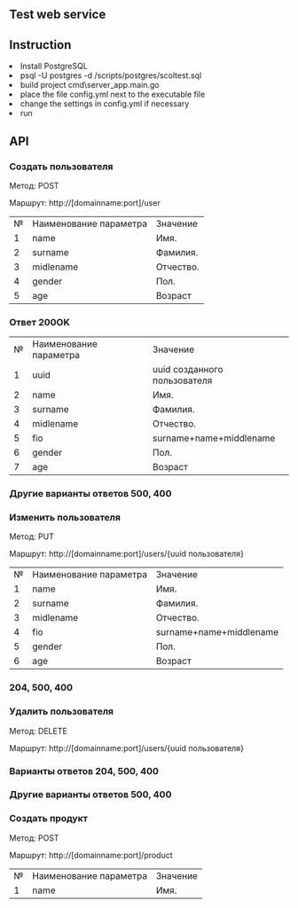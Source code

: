 
<h2>Test web service</h2>
<p></p>
<h2>Instruction</h2>
<li> Install PostgreSQL</li>
<li> psql  -U postgres -d <base> /scripts/postgres/scoltest.sql</li>
<li> build project cmd\server_app.main.go</li>
<li>place the file config.yml next to the executable file </li>
<li> change the settings in config.yml if necessary</li>
 <li> run
 <h2>API</h2>
 <h3 align="left">Создать пользователя</h3>

<p>Метод: POST</p>
<p>Маршрут: http://[domainname:port]/user </p>

<table class="table1" cellpadding="8">
            <tr class="table_font1">
                <td >№</td> <td>Наименование параметра</td> <td>Значение</td>
            </tr>
            <tr>
                <td>1</td> <td>name</td> <td>Имя. </td> 
            </tr>
			 <tr>
                <td>2</td> <td>surname</td> <td>Фамилия. </td>
            </tr>
			   <tr>
                <td>3</td> <td>midlename</td> <td>Отчество. </td>
            </tr>
			   <tr>
                <td>4</td> <td>gender</td> <td>Пол.</td>
            </tr>
			   <tr>
                <td>5</td> <td>age</td> <td>Возраст </td> 
				</tr>
		    </table>
		
		
<h3>Ответ 200OK</h3>
<table class="table1" cellpadding="8">
            <tr class="table_font1">
                <td >№</td> <td>Наименование параметра</td> <td>Значение</td>
            </tr>
			<tr>
			    <td>1</td> <td>uuid</td> <td>uuid созданного пользователя </td> 
            </tr>
            <tr>
                <td>2</td> <td>name</td> <td>Имя. </td> 
            </tr>
			 <tr>
                <td>3</td> <td>surname</td> <td>Фамилия. </td>
            </tr>
			   <tr>
                <td>4</td> <td>midlename</td> <td>Отчество. </td>
            </tr>
			    <tr>
                <td>5</td> <td>fio</td> <td>surname+name+middlename</td> 
            </tr>
			   <tr>
                <td>6</td> <td>gender</td> <td>Пол.</td>
            </tr>
			   <tr>
                <td>7</td> <td>age</td> <td>Возраст </td> 
		    </tr>
        </table>
<h3>Другие варианты ответов 500, 400</h3>

<h3 align="left"> Изменить пользователя</h3>
<p>Метод: PUT</p>
<p>Маршрут: http://[domainname:port]/users/{uuid пользователя} </p>
<table class="table1" cellpadding="8">
           <tr class="table_font1">
                <td >№</td> <td>Наименование параметра</td> <td>Значение</td>
            </tr>
		    <tr>
                <td>1</td> <td>name</td> <td>Имя. </td> 
            </tr>
			 <tr>
                <td>2</td> <td>surname</td> <td>Фамилия. </td>
            </tr>
			   <tr>
                <td>3</td> <td>midlename</td> <td>Отчество. </td>
            </tr>
			    <tr>
                <td>4</td> <td>fio</td> <td>surname+name+middlename</td> 
            </tr>
			   <tr>
                <td>5</td> <td>gender</td> <td>Пол.</td>
            </tr>
			   <tr>
                <td>6</td> <td>age</td> <td>Возраст </td>  
			  </tr>
        </table>
<h3>204, 500, 400</h3>

<h3 align="left">Удалить пользователя</h3>
<p>Метод: DELETE</p>
<p>Маршрут: http://[domainname:port]/users/{uuid пользователя} </p>
<h3>Варианты ответов 204, 500, 400</h3> 
<h3>Другие варианты ответов 500, 400</h3>


 <h3 align="left">Создать продукт</h3>

<p>Метод: POST</p>
<p>Маршрут: http://[domainname:port]/product</p>

<table class="table1" cellpadding="8">
           <tr class="table_font1">
                <td >№</td> <td>Наименование параметра</td> <td>Значение</td>
            </tr>
			 <tr>
                <td>1</td> <td>name</td> <td>Имя. </td> 
            </tr>
			
</table>			
